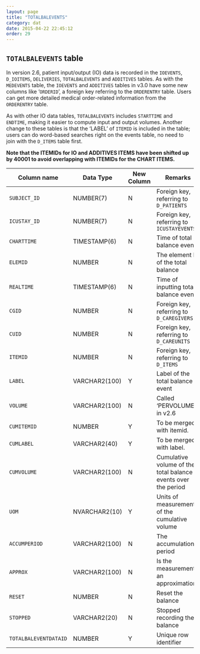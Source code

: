```yaml
---
layout: page
title: "TOTALBALEVENTS"
category: dat
date: 2015-04-22 22:45:12
order: 29
---
```


## ```TOTALBALEVENTS``` table

In version 2.6, patient input/output (IO) data is recorded in the
```IOEVENTS```, ```D_IOITEMS```, ```DELIVERIES```, ```TOTALBALEVENTS``` and ```ADDITIVES``` tables. As with the ```MEDEVENTS``` table, the ```IOEVENTS``` and ```ADDITIVES``` tables in v3.0 have some new columns like ‘```ORDERID```’, a foreign key referring to the ```ORDERENTRY``` table. Users can get more detailed medical order-related information from the ```ORDERENTRY``` table.

As with other IO data tables, ```TOTALBALEVENTS``` includes ```STARTTIME``` and
```ENDTIME```, making it easier to compute input and output volumes. Another change to these tables is that the ‘LABEL’ of ```ITEMID``` is included in the table; users can do word-based searches right on the events table, no need to join with the ```D_ITEMS``` table first.

**Note that the ITEMIDs for IO and ADDITIVES ITEMS have been
shifted up by 40001 to avoid overlapping with ITEMIDs for the CHART
ITEMS.**

Column name | Data Type | New Column  | Remarks
--- | --- | --- | ---
```SUBJECT_ID``` | NUMBER(7) | N | Foreign key, referring to ```D_PATIENTS```
```ICUSTAY_ID``` | NUMBER(7) | N | Foreign key, referring to ```ICUSTAYEVENTS```
```CHARTTIME``` | TIMESTAMP(6) | N | Time of total balance event.
```ELEMID``` | NUMBER | N | The element ID of the total balance
```REALTIME``` | TIMESTAMP(6) | N | Time of inputting total balance event.
```CGID``` | NUMBER | N | Foreign key, referring to ```D_CAREGIVERS```
```CUID``` | NUMBER | N | Foreign key, referring to ```D_CAREUNITS```
```ITEMID``` | NUMBER | N | Foreign key, referring to ```D_ITEMS```
```LABEL``` | VARCHAR2(100) | Y | Label of the total balance event
```VOLUME``` | VARCHAR2(100) | N | Called ‘PERVOLUME’ in v2.6
```CUMITEMID``` | NUMBER | Y | To be merged with itemid.
```CUMLABEL``` | VARCHAR2(40) | Y | To be merged with label.
```CUMVOLUME``` | VARCHAR2(100) | N | Cumulative volume of the total balance events over the period
```UOM``` | NVARCHAR2(10) | Y | Units of measurement of the cumulative volume
```ACCUMPERIOD``` | VARCHAR2(100) | N | The accumulation period
```APPROX``` | VARCHAR2(100) | N | Is the measurement an approximation?
```RESET``` | NUMBER | N | Reset the balance
```STOPPED``` | VARCHAR2(20) | N | Stopped recording the balance
```TOTALBALEVENTDATAID``` | NUMBER | Y | Unique row identifier
